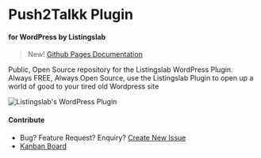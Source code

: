 # Push2Talkk Plugin

#### for WordPress by Listingslab

> New! [Github Pages Documentation](https://listingslab-software.github.io/listingslab/)

Public, Open Source repository for the Listingslab WordPress Plugin. Always FREE, Always Open Source, use the Listingslab Plugin to open up a world of good to your tired old Wordpress site

![Listingslab's WordPress Plugin](https://raw.githubusercontent.com/listingslab-software/listingslab/develop/listingslab/public/svg/headers/listingslab-plugin.svg)

#### Contribute

- Bug? Feature Request? Enquiry? 
[Create New Issue](https://github.com/listingslab-software/listingslab/issues/new/choose)
- [Kanban Board](https://github.com/listingslab-software/listingslab/projects/1)